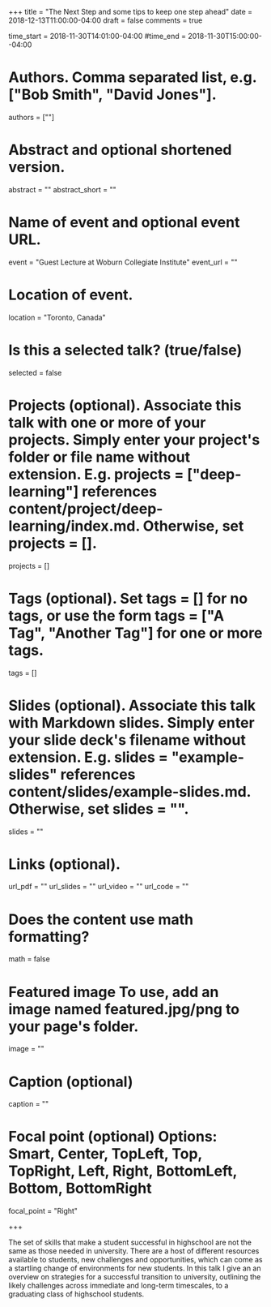 +++ 
title = "The Next Step and some tips to keep one step ahead" 
date = 2018-12-13T11:00:00-04:00
draft = false
comments = true

time_start = 2018-11-30T14:01:00-04:00 #time_end = 2018-11-30T15:00:00--04:00

# Authors. Comma separated list, e.g. ["Bob Smith", "David Jones"]. 
authors = [""]

# Abstract and optional shortened version. 
abstract = "" 
abstract_short = ""

# Name of event and optional event URL. 
event = "Guest Lecture at Woburn Collegiate Institute" 
event_url = ""

# Location of event. 
location = "Toronto, Canada"

# Is this a selected talk? (true/false) 
selected = false

# Projects (optional). Associate this talk with one or more of your projects. Simply enter your project's folder or file name without extension. E.g. projects = ["deep-learning"] references content/project/deep-learning/index.md. Otherwise, set projects = []. 
projects = []

# Tags (optional). Set tags = [] for no tags, or use the form tags = ["A Tag", "Another Tag"] for one or more tags. 
tags = []

# Slides (optional). Associate this talk with Markdown slides. Simply enter your slide deck's filename without extension. E.g. slides = "example-slides" references content/slides/example-slides.md. Otherwise, set slides = "". 
slides = ""

# Links (optional). 
url_pdf = "" 
url_slides = "" 
url_video = "" 
url_code = ""

# Does the content use math formatting? 
math = false

# Featured image To use, add an image named featured.jpg/png to your page's folder.
image = "" 

# Caption (optional) 
caption = ""

# Focal point (optional) Options: Smart, Center, TopLeft, Top, TopRight, Left, Right, BottomLeft, Bottom, BottomRight 
focal_point = "Right" 

+++

The set of skills that make a student successful in highschool are not the same as those needed in university. There are a host of different resources available to students, new challenges and opportunities, which can come as a startling change of environments for new students. In this talk I give an an overview on strategies for a successful transition to university, outlining the likely challenges across immediate and long-term timescales, to a graduating class of highschool students.
